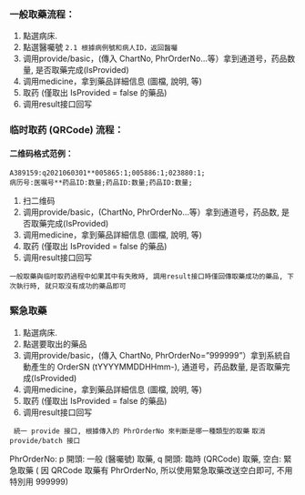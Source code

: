 ### 一般取藥流程：
1. 點選病床. 
2. 點選醫囑號
`2.1 根據病例號和病人ID，返回醫囑`
3. 调用provide/basic，(傳入 ChartNo, PhrOrderNo...等）拿到通道号，药品数量, 是否取藥完成(IsProvided) 
4. 调用medicine，拿到藥品詳細信息 (圖檔, 說明, 等)
4. 取药 (僅取出 IsProvided = false 的藥品)
5. 调用result接口回写

### 临时取药 (QRCode) 流程：
#### 二维码格式范例：
	A389159:q2021060301**005865:1;005886:1;023880:1;
	病历号:医嘱号**药品ID:数量;药品ID:数量;药品ID:数量;

1. 扫二维码
2. 调用provide/basic，(ChartNo, PhrOrderNo...等）拿到通道号，药品数, 是否取藥完成(IsProvided)
3. 调用medicine，拿到藥品詳細信息 (圖檔, 說明, 等)
4. 取药 (僅取出 IsProvided = false 的藥品)
5. 调用result接口回写

`一般取藥與临时取药過程中如果其中有失敗時, 調用result接口時僅回傳取藥成功的藥品, 下次執行時, 就只取沒有成功的藥品即可`

### 緊急取藥
1. 點選病床. 
2. 點選要取出的藥品
3. 调用provide/basic，(傳入 ChartNo, PhrOrderNo=”999999”）拿到系統自動產生的 OrderSN (tYYYYMMDDHHmm-<TeminalId>), 通道号，药品数量, 是否取藥完成(IsProvided) 
4. 调用medicine，拿到藥品詳細信息 (圖檔, 說明, 等)
4. 取药 (僅取出 IsProvided = false 的藥品)
5. 调用result接口回写

` 統一 provide 接口, 根據傳入的 PhrOrderNo 來判斷是哪一種類型的取藥`
`取消 provide/batch 接口`
 

PhrOrderNo:
 p 開頭: 一般 (醫囑號) 取藥, 
q 開頭: 臨時 (QRCode) 取藥, 
空白: 緊急取藥 ( 因 QRCode 取藥有 PhrOrderNo, 所以使用緊急取藥改送空白即可, 不用特別用 999999)